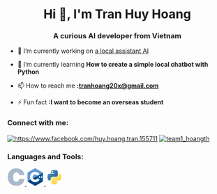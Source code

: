 <h1 align="center">Hi 👋, I'm Tran Huy Hoang</h1>
<h3 align="center">A curious AI developer from Vietnam</h3>

- 🔭 I’m currently working on [a local assistant AI](https://2a3b0a7e292684296c.gradio.live/)

- 🌱 I’m currently learning **How to create a simple local chatbot with Python**

- 📫 How to reach me **:tranhoang20x@gmail.com**

- ⚡ Fun fact **:I want to become an overseas student**

<h3 align="left">Connect with me:</h3>
<p align="left">
<a href="https://fb.com/https://www.facebook.com/huy.hoang.tran.155711" target="blank"><img align="center" src="https://raw.githubusercontent.com/rahuldkjain/github-profile-readme-generator/master/src/images/icons/Social/facebook.svg" alt="https://www.facebook.com/huy.hoang.tran.155711" height="30" width="40" /></a>
<a href="https://codeforces.com/profile/team1_hoangth" target="blank"><img align="center" src="https://raw.githubusercontent.com/rahuldkjain/github-profile-readme-generator/master/src/images/icons/Social/codeforces.svg" alt="team1_hoangth" height="30" width="40" /></a>
</p>

<h3 align="left">Languages and Tools:</h3>
<p align="left"> <a href="https://www.cprogramming.com/" target="_blank" rel="noreferrer"> <img src="https://raw.githubusercontent.com/devicons/devicon/master/icons/c/c-original.svg" alt="c" width="40" height="40"/> </a> <a href="https://www.w3schools.com/cpp/" target="_blank" rel="noreferrer"> <img src="https://raw.githubusercontent.com/devicons/devicon/master/icons/cplusplus/cplusplus-original.svg" alt="cplusplus" width="40" height="40"/> </a> <a href="https://www.python.org" target="_blank" rel="noreferrer"> <img src="https://raw.githubusercontent.com/devicons/devicon/master/icons/python/python-original.svg" alt="python" width="40" height="40"/> </a> </p>
